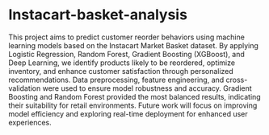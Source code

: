 # Instacart-basket-analysis
This project aims to predict customer reorder behaviors using machine learning models based on the Instacart Market Basket dataset. By applying Logistic Regression, Random Forest, Gradient Boosting (XGBoost), and Deep Learning, we identify products likely to be reordered, optimize inventory, and enhance customer satisfaction through personalized recommendations. Data preprocessing, feature engineering, and cross-validation were used to ensure model robustness and accuracy. Gradient Boosting and Random Forest provided the most balanced results, indicating their suitability for retail environments. Future work will focus on improving model efficiency and exploring real-time deployment for enhanced user experiences.
